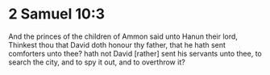 # 2 Samuel 10:3

And the princes of the children of Ammon said unto Hanun their lord, Thinkest thou that David doth honour thy father, that he hath sent comforters unto thee? hath not David [rather] sent his servants unto thee, to search the city, and to spy it out, and to overthrow it?